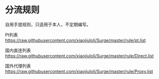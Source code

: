 # 分流规则
自用手搓规则，只适用于本人，不定期编写。

Pt列表
https://raw.githubusercontent.com/xiaojiuloli/Surge/master/rule/pt.list

国内直连列表
https://raw.githubusercontent.com/xiaojiuloli/Surge/master/rule/Direct.list

国外代理列表
https://raw.githubusercontent.com/xiaojiuloli/Surge/master/rule/Proxy.list